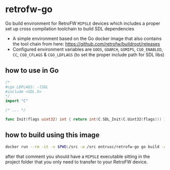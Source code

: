 # retrofw-go
Go build environment for RetroFW `MIPSLE` devices which includes a proper set up cross compilation toolchain to build SDL dependencies

* A simple environment based on the Go docker image that also contains the tool chain from here: https://github.com/retrofw/buildroot/releases
* Configured environment variables are `GOOS`, `GOARCH`, `GOMIPS`, `CGO_ENABLED`, `CC`, `CGO_CFLAGS` & `CGO_LDFLAGS` (to set the proper include path for SDL libs)

## how to use in Go
```go
/*
#cgo LDFLAGS: -lSDL
#include <SDL.h>
*/
import "C"

/* ... */

func Init(flags uint32) int { return int(C.SDL_Init(C.Uint32(flags))) }
```

## how to build using this image
```bash
docker run --rm -it -v $PWD:/src -w /src entrusc/retrofw-go go build -a
```
after that comment you should have a `MIPSLE` executable sitting in the project folder that you only need to transfer to your RetroFW device.
